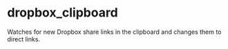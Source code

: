 # dropbox_clipboard
Watches for new Dropbox share links in the clipboard and changes them to direct links. 
